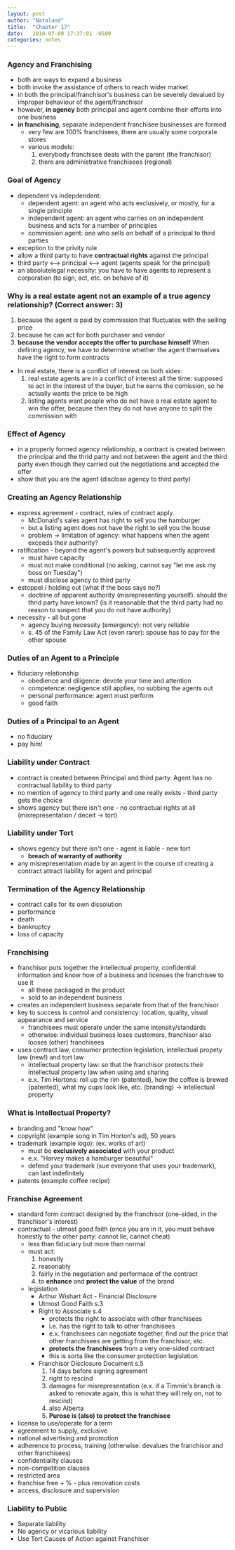 ```yaml
---
layout: post
author: "Nataland"
title:  "Chapter 17"
date:   2018-07-09 17:37:01 -0500
categories: notes
---
```


### Agency and Franchising
- both are ways to expand a business
- both invoke the assistance of others to reach wider market
- in both the principal/franchisor's business can be severely devalued by improper behaviour of the agent/franchisor
- however, **in agency** both principal and agent combine their efforts into one business
- **in franchising**, separate independent franchisee businesses are formed
	- very few are 100% franchisees, there are usually some corporate stores
	- various models:
		1. everybody franchisee deals with the parent (the franchisor)
		2. there are administrative franchisees (regional)

### Goal of Agency
- dependent vs indepdendent:
	- dependent agent: an agent who acts exclusively, or mostly, for a single principle
	- independent agent: an agent who carries on an independent business and acts for a number of principles
	- commission agent: one who sells on behalf of a principal to third parties
- exception to the privity rule
- allow a third party to have **contractual rights** against the principal
- third party <--> principal <--> agent (agents speak for the principal)
- an absolutelegal necessity: you have to have agents to represent a corporation (to sign, act, etc. on behave of it)

### Why is a real estate agent not an example of a true agency relationship? (Correct answer: 3)
1. because the agent is paid by commission that fluctuates with the selling price
2. because he can act for both purchaser and vendor
3. **because the vendor accepts the offer to purchase himself** When defining agency, we have to determine whether the agent themselves have the right to form contracts
- In real estate, there is a conflict of interest on both sides:
	1. real estate agents are in a conflict of interest all the time: supposed to act in the interest of the buyer, but he earns the comission, so he actually wants the price to be high
	2. listing agents want people who do not have a real estate agent to win the offer, because then they do not have anyone to split the commission with

### Effect of Agency
- in a properly formed agency relationship, a contract is created between the principal and the thrid party and not between the agent and the third party even though they carried out the negotiations and accepted the offer
- show that you are the agent (disclose agency to third party)

### Creating an Agency Relationship
- express agreement - contract, rules of contract apply.
	- McDonald's sales agent has right to sell you the hamburger
	- but a listing agent does not have the right to sell you the house
	- problem -> limitation of agency: what happens when the agent exceeds their authority?
- ratification - beyond the agent's powers but subsequently approved
	- must have capacity
	- must not make conditional (no asking, cannot say "let me ask my boss on Tuesday")
	- must disclose agency to third party
- estoppel / holding out (what if the boss says no?)
	- doctrine of apparent authority (misrepresenting yourself). should the thrid party have known? (is it reasonable that the third party had no reason to suspect that you do not have authority)
- necessity - all but gone
	- agency buying necessity (emergency): not very reliable 
	- s. 45 of the Family Law Act (even rarer): spouse has to pay for the other spouse

### Duties of an Agent to a Principle
- fiduciary relationship
	- obedience and diligence: devote your time and attention
	- competence: negligence still applies, no subbing the agents out
	- personal performance: agent must perform
	- good faith

### Duties of a Principal to an Agent
- no fiduciary
- pay him!

### Liability under Contract
- contract is created between Principal and third party. Agent has no contractual liability to third party
- no mention of agency to third party and one really exists - third party gets the choice
- shows agency but there isn't one - no contractual rights at all (misrepresentation / deceit -> tort)

### Liability under Tort
- shows egency but there isn't one - agent is liable - new tort
	- **breach of warranty of authority**
- any misrepresentation made by an agent in the course of creating a contract attract liability for agent and principal

### Termination of the Agency Relationship
- contract calls for its own dissolution
- performance
- death
- bankruptcy
- loss of capacity

### Franchising
- franchisor puts together the intellectual property, confidential information and know how of a business and licenses the franchisee to use it 
	- all these packaged in the product
	- sold to an independent business
- creates an independent business separate from that of the franchisor
- key to success is control and consistency: location, quality, visual appearance and service
	- franchisees must operate under the same intensity/standards
	- otherwise: individual business loses customers, franchisor also looses (other) franchisees
- uses contract law, consumer protection legislation, intellectual propety law (new!) and tort law
	- intellectual property law: so that the franchisor protects their intellectual property law when using and sharing
	- e.x. Tim Hortons: roll up the rim (patented), how the coffee is brewed (patented), what my cups look like, etc. (branding) -> intellectual property

### What is Intellectual Property?
- branding and "know how"
- copyright (example song in Tim Horton's ad), 50 years
- trademark (example logo): (ex. works of art) 
	- must be **exclusively associated** with your product
	- e.x. "Harvey makes a hamburger beautiful"
	- defend your trademark (sue everyone that uses your trademark), can last indefinitely
- patents (example coffee recipe)

### Franchise Agreement
- standard form contract designed by the franchisor (one-sided, in the franchisor's interest)
- contractual - utmost good faith (once you are in it, you must behave honestly to the other party: cannot lie, cannot cheat)
	- less than fiduciary but more than normal
	- must act:
		1. honestly
		2. reasonably
		3. fairly in the negotiation and performace of the contract
		4. to **enhance** and **protect the value** of the brand
	- legislation
		- Arthur Wishart Act - Financial Disclosure
		- Utmost Good Faith s.3
		- Right to Associate s.4 
			- protects the right to associate with other franchisees
			- i.e. has the right to talk to other franchisees
			- e.x. franchisees can negotiate together, find out the price that other franchisees are getting from the franchisor, etc.
			- **protects the franchisees** from a very one-sided contract
			- this is sorta like the consumer protection legislation
		- Franchisor Disclosure Document s.5
			1. 14 days before signing agreement
			2. right to rescind
			3. damages for misrepresentation (e.x. if a Timmie's branch is asked to renovate again, this is what they will rely on, not to rescind)
			4. also Alberta
			5. **Purose is (also) to protect the franchisee**
- license to use/operate for a term
- agreement to supply, exclusive
- national advertising and promotion
- adherence to process, training (otherwise: devalues the franchisor and other franchisees)
- confidentiality clauses
- non-competition clauses
- restricted area
- franchise free + % - plus renovation costs
- access, disclosure and supervision

### Liability to Public
- Separate liability
- No agency or vicarious liability
- Use Tort Causes of Action against Franchisor

